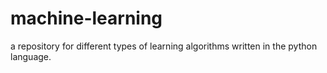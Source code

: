 # machine-learning
a repository for different types of learning algorithms written in the python language.
